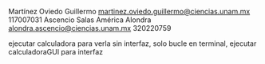 Martínez Oviedo Guillermo martinez.oviedo.guillermo@ciencias.unam.mx 117007031
Ascencio Salas América Alondra  alondra.ascencio@ciencias.unam.mx  320220759

ejecutar calculadora para verla sin interfaz, solo bucle en terminal, ejecutar calculadoraGUI para interfaz




